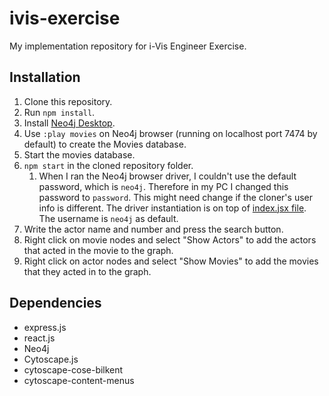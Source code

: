 # ivis-exercise
My implementation repository for i-Vis Engineer Exercise.

## Installation
1. Clone this repository.
2. Run `npm install`.
2. Install [Neo4j Desktop](https://neo4j.com/download/).
3. Use `:play movies` on Neo4j browser (running on localhost port 7474 by default) to create the Movies database.
4. Start the movies database.
5. `npm start` in the cloned repository folder.
    1. When I ran the Neo4j browser driver, I couldn't use the default password, which is `neo4j`. Therefore in my PC I 
    changed this password to `password`. This might need change if the cloner's user info is different. The driver
    instantiation is on top of [index.jsx file](/public/javascripts/index.jsx). The username is `neo4j` as default.
6. Write the actor name and number and press the search button.
7. Right click on movie nodes and select "Show Actors" to add the actors that acted in the movie to the graph.
8. Right click on actor nodes and select "Show Movies" to add the movies that they acted in to the graph.

## Dependencies
* express.js
* react.js
* Neo4j
* Cytoscape.js
* cytoscape-cose-bilkent
* cytoscape-content-menus
